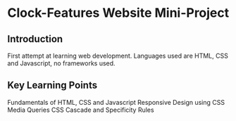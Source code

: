 # Clock-Features Website Mini-Project

## Introduction

First attempt at learning web development.
Languages used are HTML, CSS and Javascript, no frameworks used.

## Key Learning Points

Fundamentals of HTML, CSS and Javascript
Responsive Design using CSS Media Queries
CSS Cascade and Specificity Rules
